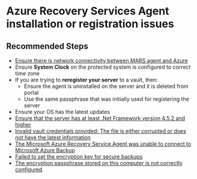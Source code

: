 <properties
	pageTitle="Azure Recovery Services Agent installation or registration issues"
	description="Azure Recovery Services Agent installation or registration issues"
	service="microsoft.recoveryservices"
	resource="vaults"
	authors="srinathv"
	ms.author="srinathv"
	displayOrder="4"
	selfHelpType="resource"
	supportTopicIds="32553287"
	resourceTags=""
	productPesIds="15207"
	cloudEnvironments="public, fairfax, usnat, ussec"
	articleId="9618140e-9906-4cb1-9b6b-5d99941d893a"
	ownershipId="StorageMediaEdge_Backup"
/>

# Azure Recovery Services Agent installation or registration issues

## **Recommended Steps**

- [Ensure there is network connectivity between MARS agent and Azure](https://aka.ms/AB-A4dp50) <br>
- Ensure **System Clock** on the protected system is configured to correct time zone <br>
- If you are trying to **reregister your server** to a vault, then: <br>
  - Ensure the agent is uninstalled on the server and it is deleted from portal <br> 
  - Use the same passphrase that was initially used for registering the server <br>
- Ensure your OS has the latest updates <br>
- [Ensure that the server has at least .Net Framework version 4.5.2 and higher](https://www.microsoft.com/download/details.aspx?id=30653)<br>
- [Invalid vault credentials provided: The file is either corrupted or does not have the latest information](https://aka.ms/AB-AA4dwts) <br>
- [The Microsoft Azure Recovery Service Agent was unable to connect to Microsoft Azure Backup](https://aka.ms/AB-A4dp50) <br>
- [Failed to set the encryption key for secure backups](https://aka.ms/AB-AA4dp56) <br>
- [The encryption passphrase stored on this computer is not correctly configured](https://aka.ms/AB-AA4dwto) <br>
